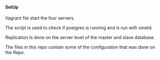 #### SetUp

Vagrant file start the four servers. 

The script is used to check if postgres is running and is run with xinetd. 

Replication Is done on the server level of the master and slave database. 


The files in this repo contain some of the configuration that was done on the Repo. 